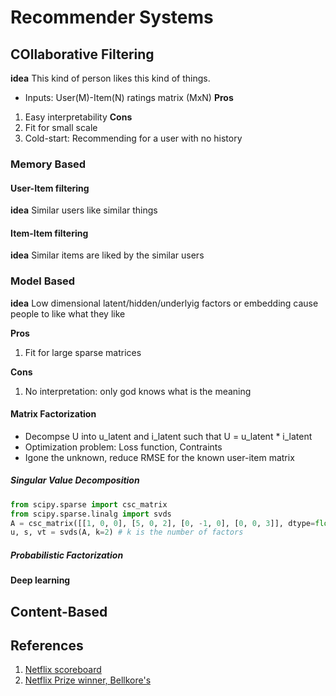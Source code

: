 # Recommender Systems

## COllaborative Filtering
**idea** This kind of person likes this kind of things.

- Inputs: User(M)-Item(N) ratings matrix (MxN) 
**Pros**
1. Easy interpretability
**Cons**
1. Fit for small scale 
2. Cold-start: Recommending for a user with no history  

### Memory Based


#### User-Item filtering
**idea** Similar users like similar things
#### Item-Item filtering
**idea** Similar items are liked by the similar users


### Model Based
**idea** Low dimensional latent/hidden/underlyig factors or embedding cause people to like what they like 

**Pros**
1. Fit for large sparse matrices

**Cons** 
1. No interpretation: only god knows what is the meaning

#### Matrix Factorization
- Decompse U into u_latent and i_latent such that U = u_latent * i_latent
- Optimization problem: Loss function, Contraints
- Igone the unknown, reduce RMSE for the known user-item matrix
##### Singular Value Decomposition
```py
from scipy.sparse import csc_matrix
from scipy.sparse.linalg import svds
A = csc_matrix([[1, 0, 0], [5, 0, 2], [0, -1, 0], [0, 0, 3]], dtype=float)
u, s, vt = svds(A, k=2) # k is the number of factors
```

##### Probabilistic Factorization
#### Deep learning
## Content-Based 
## References
1. [Netflix scoreboard](https://www.netflixprize.com/leaderboard.html)
2. [Netflix Prize winner, Bellkore's](https://www.netflixprize.com/assets/GrandPrize2009_BPC_BellKor.pdf)
